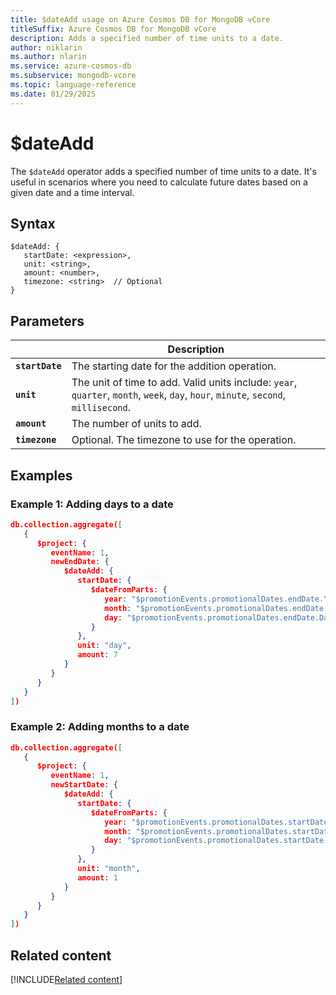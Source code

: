 ```yaml
---
title: $dateAdd usage on Azure Cosmos DB for MongoDB vCore
titleSuffix: Azure Cosmos DB for MongoDB vCore
description: Adds a specified number of time units to a date.
author: niklarin
ms.author: nlarin
ms.service: azure-cosmos-db
ms.subservice: mongodb-vcore
ms.topic: language-reference
ms.date: 01/29/2025
---
```


# $dateAdd

The `$dateAdd` operator adds a specified number of time units to a date. It's useful in scenarios where you need to calculate future dates based on a given date and a time interval.

## Syntax

```shell
$dateAdd: {
   startDate: <expression>,
   unit: <string>,
   amount: <number>,
   timezone: <string>  // Optional
}
```

## Parameters

| | Description |
| --- | --- |
| **`startDate`** | The starting date for the addition operation. |
| **`unit`** | The unit of time to add. Valid units include: `year`, `quarter`, `month`, `week`, `day`, `hour`, `minute`, `second`, `millisecond`. |
| **`amount`** | The number of units to add. |
| **`timezone`** | Optional. The timezone to use for the operation. |

## Examples

### Example 1: Adding days to a date

```json
db.collection.aggregate([
   {
      $project: {
         eventName: 1,
         newEndDate: {
            $dateAdd: {
               startDate: {
                  $dateFromParts: {
                     year: "$promotionEvents.promotionalDates.endDate.Year",
                     month: "$promotionEvents.promotionalDates.endDate.Month",
                     day: "$promotionEvents.promotionalDates.endDate.Day"
                  }
               },
               unit: "day",
               amount: 7
            }
         }
      }
   }
])
```

### Example 2: Adding months to a date

```json
db.collection.aggregate([
   {
      $project: {
         eventName: 1,
         newStartDate: {
            $dateAdd: {
               startDate: {
                  $dateFromParts: {
                     year: "$promotionEvents.promotionalDates.startDate.Year",
                     month: "$promotionEvents.promotionalDates.startDate.Month",
                     day: "$promotionEvents.promotionalDates.startDate.Day"
                  }
               },
               unit: "month",
               amount: 1
            }
         }
      }
   }
])
```

## Related content

[!INCLUDE[Related content](../includes/related-content.md)]